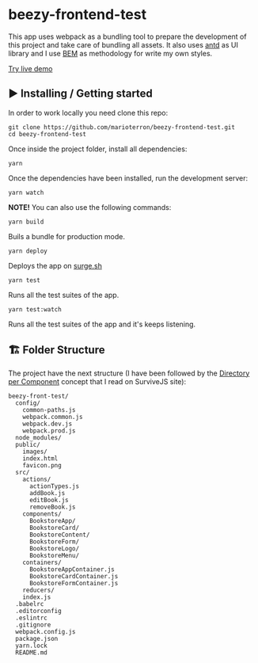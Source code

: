 # beezy-frontend-test

This app uses webpack as a bundling tool to prepare the development of this project and take care of bundling all assets.
It also uses [antd](https://ant.design/) as UI library and I use [BEM](http://getbem.com/introduction/) as methodology for write my own styles.

[Try live demo](https://beezy-frontend-test.surge.sh/)

## ▶️ Installing / Getting started

In order to work locally you need clone this repo:

```
git clone https://github.com/marioterron/beezy-frontend-test.git
cd beezy-frontend-test
```

Once inside the project folder, install all dependencies:

```
yarn
```

Once the dependencies have been installed, run the development server:

```
yarn watch
```

**NOTE!** You can also use the following commands:

`yarn build`

Buils a bundle for production mode.

`yarn deploy`

Deploys the app on [surge.sh](https://surge.sh/)

`yarn test`

Runs all the test suites of the app.

`yarn test:watch`

Runs all the test suites of the app and it's keeps listening.

## 🏗 Folder Structure

The project have the next structure (I have been followed by the [Directory per Component](https://survivejs.com/react/advanced-techniques/structuring-react-projects/#directory-per-component) concept that I read on SurviveJS site):

```
beezy-front-test/
  config/
    common-paths.js
    webpack.common.js
    webpack.dev.js
    webpack.prod.js
  node_modules/
  public/
    images/
    index.html
    favicon.png
  src/
    actions/
      actionTypes.js
      addBook.js
      editBook.js
      removeBook.js
    components/
      BookstoreApp/
      BookstoreCard/
      BookstoreContent/
      BookstoreForm/
      BookstoreLogo/
      BookstoreMenu/
    containers/
      BookstoreAppContainer.js
      BookstoreCardContainer.js
      BookstoreFormContainer.js
    reducers/
    index.js
  .babelrc
  .editorconfig
  .eslintrc
  .gitignore
  webpack.config.js
  package.json
  yarn.lock
  README.md
```
